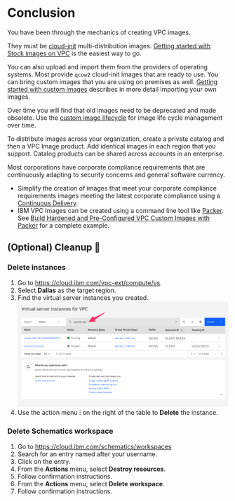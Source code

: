 # Conclusion

You have been through the mechanics of creating VPC images.

They must be [cloud-init](https://cloudinit.readthedocs.io/en/latest/) multi-distribution images. [Getting started with Stock images on VPC](https://cloud.ibm.com/docs/vpc?topic=vpc-getting-started-images-on-vpc-stock) is the easiest way to go.

You can also upload and import them from the providers of operating systems. Most provide `qcow2` cloud-init images that are ready to use. You can bring custom images that you are using on premises as well. [Getting started with custom images](https://cloud.ibm.com/docs/vpc?topic=vpc-planning-custom-images) describes in more detail importing your own images.

Over time you will find that old images need to be deprecated and made obsolete. Use the [custom image lifecycle](https://cloud.ibm.com/docs/vpc?topic=vpc-planning-custom-images&interface=ui#custom-image-lifecycle) for image life cycle management over time.

To distribute images across your organization, create a private catalog and then a VPC Image product.  Add identical images in each region that you support. Catalog products can be shared across accounts in an enterprise.

Most corporations have corporate compliance requirements that are continuously adapting to security concerns and general software currency.
  * Simplify the creation of images that meet your corporate compliance requirements images meeting the latest corporate compliance using a [Continuous Delivery](https://www.ibm.com/cloud/continuous-delivery).
  * IBM VPC Images can be created using a command line tool like [Packer](https://www.packer.io/). See [Build Hardened and Pre-Configured VPC Custom Images with Packer](https://www.ibm.com/cloud/blog/build-hardened-and-pre-configured-vpc-custom-images-with-packer) for a complete example.

## (Optional) Cleanup 🧹

### Delete instances

1. Go to https://cloud.ibm.com/vpc-ext/compute/vs.
1. Select **Dallas** as the target region.
1. Find the virtual server instances you created.
   ![](images/75-delete-vsi.png ':size=500')
1. Use the action menu ⁝ on the right of the table to **Delete** the instance.

### Delete Schematics workspace

1. Go to https://cloud.ibm.com/schematics/workspaces
1. Search for an entry named after your username.
1. Click on the entry.
1. From the **Actions** menu, select **Destroy resources**.
1. Follow confirmation instructions.
1. From the **Actions** menu, select **Delete workspace**.
1. Follow confirmation instructions.

<!--
## Delete SSH Key
## Delete catalog
### Delete products then delete catalog
## Delete custom images
-->
